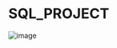 # SQL_PROJECT

![image](https://github.com/user-attachments/assets/8fc9dcdd-7a54-419e-9828-67025f2359d6)


